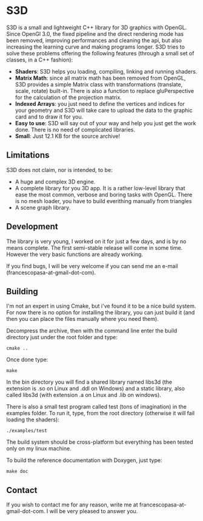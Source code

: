 # S3D

S3D is a small and lightweight C++ library for 3D graphics with OpenGL.
Since OpenGl 3.0, the fixed pipeline and the direct rendering mode has been
removed, improving performances and cleaning the api, but also increasing the
learning curve and making programs longer. S3D tries to solve these problems
offering the following features (through a small set of classes, in a C++
fashion):

 * __Shaders__: S3D helps you loading, compiling, linking and running
   shaders.
 * __Matrix Math__: since all matrix math has been removed from OpenGL,
   S3D provides a simple Matrix class with transformations (translate,
   scale, rotate) built-in. There is also a function to replace
   gluPerspective for the calculation of the projection matrix.
 * __Indexed Arrays__: you just need to define the vertices and indices
   for your geometry and S3D will take care to upload the data to the
   graphic card and to draw it for you.
 * __Easy to use__: S3D will say out of your way and help you just
   get the work done. There is no need of complicated libraries.
 * __Small__: Just 12.1 KB for the source archive!

## Limitations

S3D does not claim, nor is intended, to be:

 * A huge and complex 3D engine.
 * A complete library for you 3D app. It is a rather low-level
   library that ease the most common, verbose and boring tasks
   with OpenGL. There is no mesh loader, you have to build everithing
   manually from triangles
 * A scene graph library.

## Development

The library is very young, I worked on it for just a few days, and is by no
means complete. The first semi-stable release will come in some time.
However the very basic functions are already working.

If you find bugs, I will be very welcome if you can send me an e-mail
(francescopasa-at-gmail-dot-com).

## Building

I'm not an expert in using Cmake, but i've found it to be a nice build system.
For now there is no option for installing the library, you can just build
it (and then you can place the files manually where you need them).

Decompress the archive, then with the command line enter the build directory
just under the root folder and type:

    cmake ..

Once done type:

    make

In the bin directory you will find a shared library named libs3d (the extension
is .so on Linux and .ddl on Windows) and a static library, also called libs3d
(with extension .a on Linux and .lib on windows).

There is also a small test program called test (tons of imagination) in the
examples folder. To run it, type, from the root directory (otherwise it will
fail loading the shaders):

	./examples/test

The build system should be cross-platform but everything has been tested only
on my linux machine.

To build the reference documentation with Doxygen, just type:

	make doc

## Contact

If you wish to contact me for any reason, write me at francescopasa-at-gmail-dot-com.
I will be very pleased to answer you.
